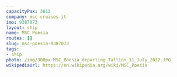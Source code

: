 ```yaml
---
capacityPax: 3013
company: msc-cruises-it
imo: 9387073
layout: ship
name: MSC Poesia
routes: []
slug: msc-poesia-9387073
tags:
- ship
photo: /img/300px-MSC_Poesia_departing_Tallinn_11_July_2012.JPG
wikipediaUrl: https://en.wikipedia.org/wiki/MSC_Poesia
---
```

